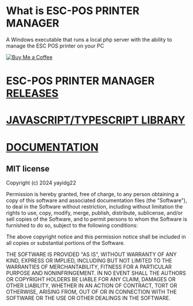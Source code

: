 # What is ESC-POS PRINTER MANAGER

A Windows executable that runs a local php server with the ability to manage the ESC POS printer on your PC

[![Buy Me a Coffee](https://www.buymeacoffee.com/assets/img/custom_images/yellow_img.png)](https://www.buymeacoffee.com/yayidg22)

# ESC-POS PRINTER MANAGER [RELEASES](https://github.com/yayidg22/esc-pos-printer-manager-releases/releases)

# [JAVASCRIPT/TYPESCRIPT LIBRARY](https://www.npmjs.com/package/esc-pos-printer)

# [DOCUMENTATION](https://escpos-printermanager.netlify.app/)

## MIT license
Copyright (c) 2024 yayidg22

Permission is hereby granted, free of charge, to any person obtaining a copy of this software and associated documentation files (the "Software"), to deal in the Software without restriction, including without limitation the rights to use, copy, modify, merge, publish, distribute, sublicense, and/or sell copies of the Software, and to permit persons to whom the Software is furnished to do so, subject to the following conditions:

The above copyright notice and this permission notice shall be included in all copies or substantial portions of the Software.

THE SOFTWARE IS PROVIDED "AS IS", WITHOUT WARRANTY OF ANY KIND, EXPRESS OR IMPLIED, INCLUDING BUT NOT LIMITED TO THE WARRANTIES OF MERCHANTABILITY, FITNESS FOR A PARTICULAR PURPOSE AND NONINFRINGEMENT. IN NO EVENT SHALL THE AUTHORS OR COPYRIGHT HOLDERS BE LIABLE FOR ANY CLAIM, DAMAGES OR OTHER LIABILITY, WHETHER IN AN ACTION OF CONTRACT, TORT OR OTHERWISE, ARISING FROM, OUT OF OR IN CONNECTION WITH THE SOFTWARE OR THE USE OR OTHER DEALINGS IN THE SOFTWARE.
